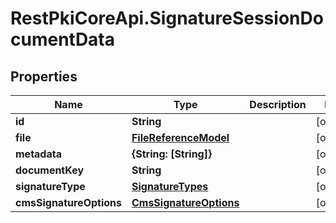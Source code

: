 # RestPkiCoreApi.SignatureSessionDocumentData

## Properties
Name | Type | Description | Notes
------------ | ------------- | ------------- | -------------
**id** | **String** |  | [optional] 
**file** | [**FileReferenceModel**](FileReferenceModel.md) |  | [optional] 
**metadata** | **{String: [String]}** |  | [optional] 
**documentKey** | **String** |  | [optional] 
**signatureType** | [**SignatureTypes**](SignatureTypes.md) |  | [optional] 
**cmsSignatureOptions** | [**CmsSignatureOptions**](CmsSignatureOptions.md) |  | [optional] 
